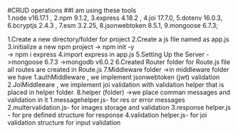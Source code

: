 #CRUD operations
##I am using these tools  
1.node v16.17.1 ,
2.npm 9.1.2,
3.express 4.18.2 ,
4.joi 17.7.0,
5.dotenv 16.0.3,
6.bcryptjs 2.4.3 ,
7.esm 3.2.25,
8.jsonwebtoken 8.5.1,
9.mongoose 6.7.3;

1.Create a new directory/folder for project 
2.Create a js file named as app.js
3.initialize a new npm project
-> npm init -y  
-> npm i express
4.import express in app.js 
5.Setting Up the Server
->mongoose 6.7.3
->mongodb v6.0.2
6.Created Router folder for Route.js file
all routes are created in Route.js
7.Middleware folder
->in middleware folder we have 
1.authMiddleware , we implement jsonwebtoken (jwt) validation 
2.JoiMiddleeare , we implement joi validation with  validation helper that is placed in helper folder.
8.helper (folder) ->we place comman messages and validation in it 
1.messagehelper.js- for res or error messages
2.multervalidation.js- for images storage and validation
3.response helper.js - for pre defined structure for response 
4.validation helper.js- for joi validation structure for input validation 


